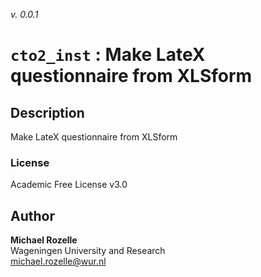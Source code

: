 _v. 0.0.1_  

`cto2_inst` : Make LateX questionnaire from XLSform
===================================================

Description
-----------

Make LateX questionnaire from XLSform

### License
Academic Free License v3.0

Author
------

**Michael Rozelle**  
Wageningen University and Research  
michael.rozelle@wur.nl  
